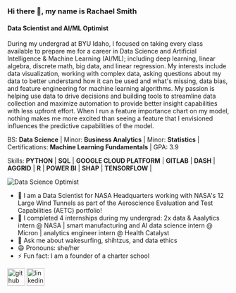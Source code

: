 ### Hi there 👋, my name is Rachael Smith
#### Data Scientist and AI/ML Optimist

During my undergrad at BYU Idaho, I focused on taking every class available to prepare me for a career in Data Science and Artificial Intelligence & Machine Learning (AI/ML); including deep learning, linear algebra, discrete math, big data, and linear regression. My interests include data visualization, working with complex data, asking questions about my data to better understand how it can be used and what's missing, data bias, and feature engineering for machine learning algorithms. My passion is helping use data to drive decisions and building tools to streamline data collection and maximize automation to provide better insight capabilities with less upfront effort. When I run a feature importance chart on my model, nothing makes me more excited than seeing a feature that I envisioned influences the predictive capabilities of the model. 

BS: **Data Science** | 
Minor: **Business Analytics** | 
Minor: **Statistics** | 
Certifications: **Machine Learning Fundamentals** | 
GPA: 3.9

Skills: **PYTHON**  |  **SQL**  |  **GOOGLE CLOUD PLATFORM**  |  **GITLAB**  |  **DASH**  |  **AGGRID**  |  **R**  |  **POWER BI** |  **SHAP**  |  **TENSORFLOW**  |

![Data Science Optimist](https://user-images.githubusercontent.com/5941284/152660618-18bef194-1b76-447e-b612-bb86875ca8b2.jpg)

- 🔭 I am a Data Scientist for NASA Headquarters working with NASA's 12 Large Wind Tunnels as part of the Aeroscience Evaluation and Test Capabilities (AETC) portfolio!
- 🌱 I completed 4 internships during my undergrad: 2x data & Aaalytics intern @ NASA | smart manufacturing and AI data science intern @ Micron | analytics engineer intern @ Health Catalyst
- 💬 Ask me about wakesurfing, shihtzus, and data ethics 
- 😄 Pronouns: she/her 
- ⚡ Fun fact: I am a founder of a charter school 


[<img src='https://cdn.jsdelivr.net/npm/simple-icons@3.0.1/icons/github.svg' alt='github' height='40'>](https://github.com/rachaelssmith)  [<img src='https://cdn.jsdelivr.net/npm/simple-icons@3.0.1/icons/linkedin.svg' alt='linkedin' height='40'>](https://www.linkedin.com/in/rachael-s-smith/)  

